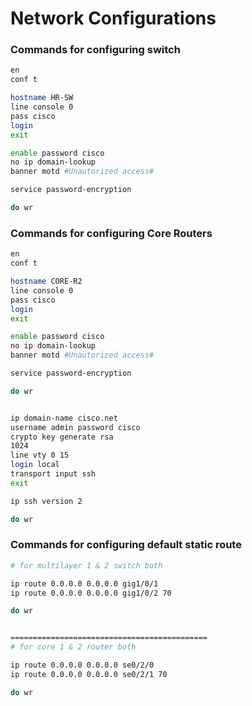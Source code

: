 # Network Configurations
### Commands for configuring switch
```bash
en
conf t

hostname HR-SW
line console 0
pass cisco
login
exit

enable password cisco
no ip domain-lookup
banner motd #Unautorized access#

service password-encryption

do wr
```

### Commands for configuring Core Routers

```bash
en
conf t

hostname CORE-R2
line console 0
pass cisco
login
exit

enable password cisco
no ip domain-lookup
banner motd #Unautorized access#

service password-encryption

do wr


ip domain-name cisco.net
username admin password cisco
crypto key generate rsa
1024
line vty 0 15
login local
transport input ssh
exit

ip ssh version 2

do wr
```

### Commands for configuring default static route

```bash
# for multilayer 1 & 2 switch both

ip route 0.0.0.0 0.0.0.0 gig1/0/1
ip route 0.0.0.0 0.0.0.0 gig1/0/2 70

do wr


============================================
# for core 1 & 2 router both

ip route 0.0.0.0 0.0.0.0 se0/2/0
ip route 0.0.0.0 0.0.0.0 se0/2/1 70

do wr 
```

